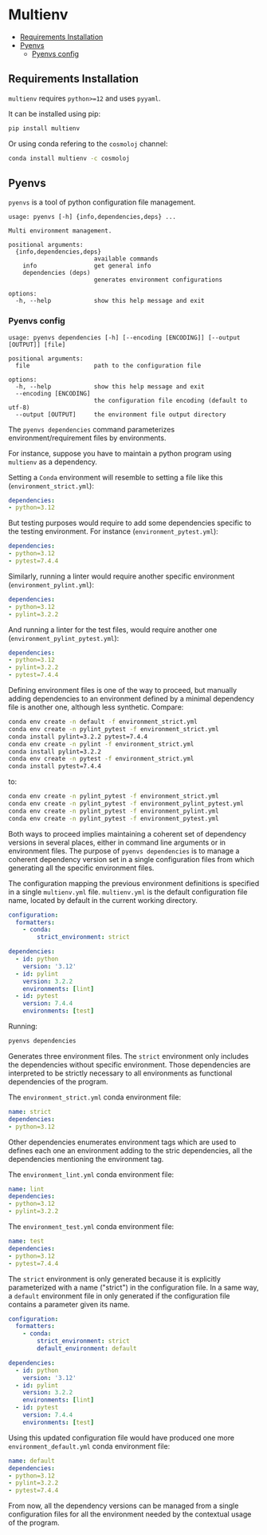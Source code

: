 # Multienv

* [Requirements Installation](#requirements-installation)
* [Pyenvs](#pyenvs)
  - [Pyenvs config](#pyenvs-config)

## Requirements Installation

`multienv` requires `python>=12` and uses `pyyaml`.

It can be installed using pip:

```bash
pip install multienv
```

Or using conda refering to the `cosmoloj` channel:

```bash
conda install multienv -c cosmoloj
```

## Pyenvs

`pyenvs` is a tool of python configuration file management.

```text
usage: pyenvs [-h] {info,dependencies,deps} ...

Multi environment management.

positional arguments:
  {info,dependencies,deps}
                        available commands
    info                get general info
    dependencies (deps)
                        generates environment configurations

options:
  -h, --help            show this help message and exit
```

### Pyenvs config


```text
usage: pyenvs dependencies [-h] [--encoding [ENCODING]] [--output [OUTPUT]] [file]

positional arguments:
  file                  path to the configuration file

options:
  -h, --help            show this help message and exit
  --encoding [ENCODING]
                        the configuration file encoding (default to utf-8)
  --output [OUTPUT]     the environment file output directory
```


The `pyenvs dependencies` command parameterizes environment/requirement files by environments.

For instance, suppose you have to maintain a python program using `multienv` as a dependency.

Setting a `Conda` environment will resemble to setting a file like this (`environment_strict.yml`):

```yml
dependencies:
- python=3.12
```

But testing purposes would require to add some dependencies specific to the testing environment.
For instance (`environment_pytest.yml`):

```yml
dependencies:
- python=3.12
- pytest=7.4.4
```

Similarly, running a linter would require another specific environment (`environment_pylint.yml`):

```yml
dependencies:
- python=3.12
- pylint=3.2.2
```

And running a linter for the test files, would require another one (`environment_pylint_pytest.yml`):

```yml
dependencies:
- python=3.12
- pylint=3.2.2
- pytest=7.4.4
```

Defining environment files is one of the way to proceed, but manually adding dependencies to an environment defined by
a minimal dependency file is another one, although less synthetic. Compare:

```bash
conda env create -n default -f environment_strict.yml
conda env create -n pylint_pytest -f environment_strict.yml
conda install pylint=3.2.2 pytest=7.4.4
conda env create -n pylint -f environment_strict.yml
conda install pylint=3.2.2
conda env create -n pytest -f environment_strict.yml
conda install pytest=7.4.4
```

to:

```bash
conda env create -n pylint_pytest -f environment_strict.yml
conda env create -n pylint_pytest -f environment_pylint_pytest.yml
conda env create -n pylint_pytest -f environment_pylint.yml
conda env create -n pylint_pytest -f environment_pytest.yml
```

Both ways to proceed implies maintaining a coherent set of dependency versions in several places, either in command line
arguments or in environment files. The purpose of `pyenvs dependencies` is to manage a coherent dependency version set 
in a single configuration files from which generating all the specific environment files.

The configuration mapping the previous environment definitions is specified in a single `multienv.yml` file. 
`multienv.yml` is the default configuration file name, located by default in the current working directory.

```yml
configuration:
  formatters:
    - conda:
        strict_environment: strict

dependencies:
  - id: python
    version: '3.12'
  - id: pylint
    version: 3.2.2
    environments: [lint]
  - id: pytest
    version: 7.4.4
    environments: [test]
```

Running:

```bash
pyenvs dependencies
```

Generates three environment files. The `strict` environment only includes the dependencies without specific environment.
Those dependencies are interpreted to be strictly necessary to all environments as functional dependencies of the 
program.

The `environment_strict.yml` conda environment file:

```yml
name: strict
dependencies:
- python=3.12
```


Other dependencies enumerates environment tags which are used to defines each one an environment adding to the stric
dependencies, all the dependencies mentioning the environment tag.

The ```environment_lint.yml``` conda environment file:

```yml
name: lint
dependencies:
- python=3.12
- pylint=3.2.2
```

The ```environment_test.yml``` conda environment file:

```yml
name: test
dependencies:
- python=3.12
- pytest=7.4.4
```

The `strict` environment is only generated because it is explicitly parameterized with a name ("strict") in the 
configuration file. In a same way, a `default` environment file in only generated if the configuration file contains
a parameter given its name.

```yml
configuration:
  formatters:
    - conda:
        strict_environment: strict
        default_environment: default

dependencies:
  - id: python
    version: '3.12'
  - id: pylint
    version: 3.2.2
    environments: [lint]
  - id: pytest
    version: 7.4.4
    environments: [test]
```

Using this updated configuration file would have produced one more `environment_default.yml` conda environment file:

```yml
name: default
dependencies:
- python=3.12
- pylint=3.2.2
- pytest=7.4.4
```

From now, all the dependency versions can be managed from a single configuration files for all the environment needed by
the contextual usage of the program.

